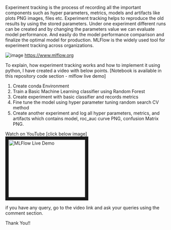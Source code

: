 Experiment tracking is the process of recording all the important components such as hyper parameters, metrics, models and artifacts like plots PNG images, files etc. Experiment tracking helps to reproduce the old results by using the stored parameters. Under one experiment different runs can be created and by changing the parameters value we can evaluate model performance. And easily do the model performance comparison and finalize the optimal model for production. MLFlow is the widely used tool for experiment tracking across organizations.

![image](https://user-images.githubusercontent.com/40880107/179552894-d844cbf7-652e-4e56-bc31-f2018043cb5a.png)
https://www.mlflow.org

To explain, how experiment tracking works and how to implement it using python, I have created a video with below points. [Notebook is available in this repository code section - mlflow live demo]

1. Create conda Environment
2. Train a Basic Machine Learning classifier using Random Forest
3. Create experiment with basic classifier and records metrics
4. Fine tune the model using hyper parameter tuning random search CV method
5. Create another experiment and log all hyper parameters, metrics, and artifacts which contains model, roc_auc curve PNG, confusion Matrix PNG.

Watch on YouTube [click below image]
<a href="http://www.youtube.com/watch?feature=player_embedded&v=r0do1KVEGqM" target="_blank"><img src="http://img.youtube.com/vi/r0do1KVEGqM/0.jpg" 
alt="MLFlow Live Demo" width="240" height="180" border="10" /></a>

if you have any query, go to the video link and ask your queries using the comment section.

Thank You!!
